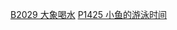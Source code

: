 [B2029 大象喝水](https://www.luogu.com.cn/problem/B2029)
[P1425 小鱼的游泳时间](https://www.luogu.com.cn/problem/P1425)
